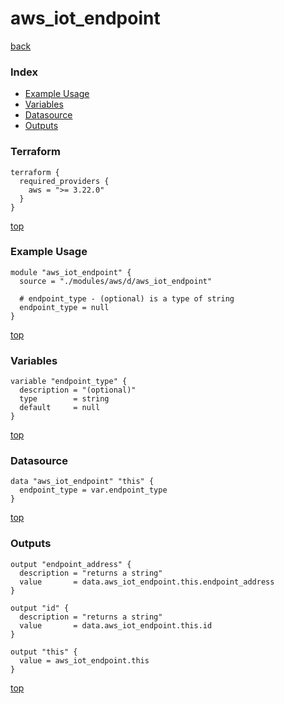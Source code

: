 # aws_iot_endpoint

[back](../aws.md)

### Index

- [Example Usage](#example-usage)
- [Variables](#variables)
- [Datasource](#datasource)
- [Outputs](#outputs)

### Terraform

```hcl
terraform {
  required_providers {
    aws = ">= 3.22.0"
  }
}
```

[top](#index)

### Example Usage

```hcl
module "aws_iot_endpoint" {
  source = "./modules/aws/d/aws_iot_endpoint"

  # endpoint_type - (optional) is a type of string
  endpoint_type = null
}
```

[top](#index)

### Variables

```hcl
variable "endpoint_type" {
  description = "(optional)"
  type        = string
  default     = null
}
```

[top](#index)

### Datasource

```hcl
data "aws_iot_endpoint" "this" {
  endpoint_type = var.endpoint_type
}
```

[top](#index)

### Outputs

```hcl
output "endpoint_address" {
  description = "returns a string"
  value       = data.aws_iot_endpoint.this.endpoint_address
}

output "id" {
  description = "returns a string"
  value       = data.aws_iot_endpoint.this.id
}

output "this" {
  value = aws_iot_endpoint.this
}
```

[top](#index)